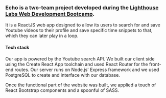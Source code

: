 ### Echo is a two-team project developed during the [Lighthouse Labs Web Development Bootcamp](https://www.lighthouselabs.ca/en/web-development-bootcamp).

It is a ReactJS web app designed to allow its users to search for and save Youtube videos to their profile and save specific time snippets to that, which they can later play in a loop.

#### Tech stack

Our app is powered by the Youtube search API​. We built our client side using the Create React App toolchain and used React Router for the front-end routes. Our server runs on Node.js' Express framework​ and we used PostgreSQL to create and interface with our database​.

Once the functional part of the website was built, we applied a touch of React Bootstrap components and a spoonful of SASS.